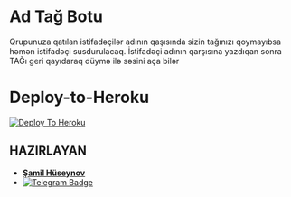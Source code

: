 # Ad Tağ Botu
Qrupunuza qatılan istifadəçilər adının qaşısında sizin tağınızı qoymayıbsa həmən istifadəçi susdurulacaq.
İstifadəçi adının qarşısına yazdıqan sonra TAĞı geri qayıdaraq düymə ilə səsini aça bilər

# Deploy-to-Heroku 
[![Deploy To Heroku](https://www.herokucdn.com/deploy/button.svg)](https://heroku.com/deploy?template=https://github.com/ShreedUserBot/NameTag-1)


## HAZIRLAYAN
- <b><a  href='https://github.com/Texnocom'>Şamil Hüseynov</a></b>
- <a href="https://t.me/Samil"><img src="https://img.shields.io/badge/-Şamil Hüseynov-0290F7?style=flat-square&amp;labelColor=FFFFFF&amp;logo=Telegram&amp;link=https://t.me/samil" alt="Telegram Badge"></a>
